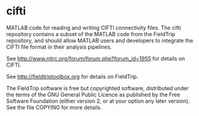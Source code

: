 cifti
=====

MATLAB code for reading and writing CIFTI connectivity files. The
cifti repository contains a subset of the MATLAB code from the
FieldTrip repository, and should allow MATLAB users and developers
to integrate the CIFTI file format in their analysis pipelines.

See http://www.nitrc.org/forum/forum.php?forum_id=1955 for details on CIFTI.

See http://fieldtriptoolbox.org for details on FieldTrip.

The FieldTrip software is free but copyrighted software, distributed
under the terms of the GNU General Public Licence as published by
the Free Software Foundation (either version 2, or at your option
any later version). See the file COPYING for more details.
